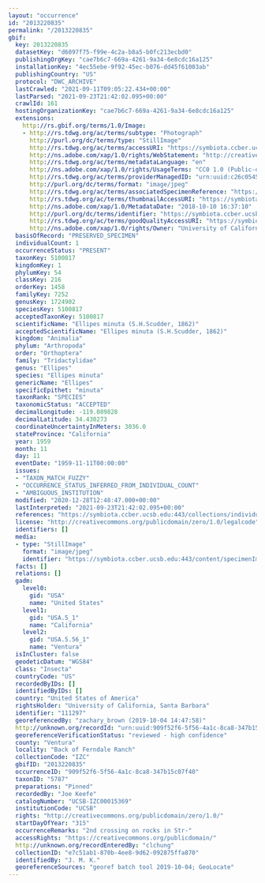 ```yaml
---
layout: "occurrence"
id: "2013220835"
permalink: "/2013220835"
gbif:
  key: 2013220835
  datasetKey: "d6097f75-f99e-4c2a-b8a5-b0fc213ecbd0"
  publishingOrgKey: "cae7b6c7-669a-4261-9a34-6e8cdc16a125"
  installationKey: "4ec55ebe-9f92-45ec-b076-dd45f61003ab"
  publishingCountry: "US"
  protocol: "DWC_ARCHIVE"
  lastCrawled: "2021-09-11T09:05:22.434+00:00"
  lastParsed: "2021-09-23T21:42:02.095+00:00"
  crawlId: 161
  hostingOrganizationKey: "cae7b6c7-669a-4261-9a34-6e8cdc16a125"
  extensions:
    http://rs.gbif.org/terms/1.0/Image:
    - http://rs.tdwg.org/ac/terms/subtype: "Photograph"
      http://purl.org/dc/terms/type: "StillImage"
      http://rs.tdwg.org/ac/terms/accessURI: "https://symbiota.ccber.ucsb.edu:443/content/specimenImages/UCSB_IZC/UCSB-IZC00015/UCSB-IZC00015369_lg.jpg"
      http://ns.adobe.com/xap/1.0/rights/WebStatement: "http://creativecommons.org/publicdomain/zero/1.0/"
      http://rs.tdwg.org/ac/terms/metadataLanguage: "en"
      http://ns.adobe.com/xap/1.0/rights/UsageTerms: "CC0 1.0 (Public-domain)"
      http://rs.tdwg.org/ac/terms/providerManagedID: "urn:uuid:c26c0545-a23b-44f1-92f6-535bed169139"
      http://purl.org/dc/terms/format: "image/jpeg"
      http://rs.tdwg.org/ac/terms/associatedSpecimenReference: "https://symbiota.ccber.ucsb.edu:443/collections/individual/index.php?occid=111297"
      http://rs.tdwg.org/ac/terms/thumbnailAccessURI: "https://symbiota.ccber.ucsb.edu:443/content/specimenImages/UCSB_IZC/UCSB-IZC00015/UCSB-IZC00015369_tn.jpg"
      http://ns.adobe.com/xap/1.0/MetadataDate: "2018-10-10 16:37:10"
      http://purl.org/dc/terms/identifier: "https://symbiota.ccber.ucsb.edu:443/content/specimenImages/UCSB_IZC/UCSB-IZC00015/UCSB-IZC00015369_lg.jpg"
      http://rs.tdwg.org/ac/terms/goodQualityAccessURI: "https://symbiota.ccber.ucsb.edu:443/content/specimenImages/UCSB_IZC/UCSB-IZC00015/UCSB-IZC00015369.jpg"
      http://ns.adobe.com/xap/1.0/rights/Owner: "University of California, Santa Barbara"
  basisOfRecord: "PRESERVED_SPECIMEN"
  individualCount: 1
  occurrenceStatus: "PRESENT"
  taxonKey: 5100817
  kingdomKey: 1
  phylumKey: 54
  classKey: 216
  orderKey: 1458
  familyKey: 7252
  genusKey: 1724902
  speciesKey: 5100817
  acceptedTaxonKey: 5100817
  scientificName: "Ellipes minuta (S.H.Scudder, 1862)"
  acceptedScientificName: "Ellipes minuta (S.H.Scudder, 1862)"
  kingdom: "Animalia"
  phylum: "Arthropoda"
  order: "Orthoptera"
  family: "Tridactylidae"
  genus: "Ellipes"
  species: "Ellipes minuta"
  genericName: "Ellipes"
  specificEpithet: "minuta"
  taxonRank: "SPECIES"
  taxonomicStatus: "ACCEPTED"
  decimalLongitude: -119.089828
  decimalLatitude: 34.430273
  coordinateUncertaintyInMeters: 3036.0
  stateProvince: "California"
  year: 1959
  month: 11
  day: 11
  eventDate: "1959-11-11T00:00:00"
  issues:
  - "TAXON_MATCH_FUZZY"
  - "OCCURRENCE_STATUS_INFERRED_FROM_INDIVIDUAL_COUNT"
  - "AMBIGUOUS_INSTITUTION"
  modified: "2020-12-28T12:48:47.000+00:00"
  lastInterpreted: "2021-09-23T21:42:02.095+00:00"
  references: "https://symbiota.ccber.ucsb.edu:443/collections/individual/index.php?occid=111297"
  license: "http://creativecommons.org/publicdomain/zero/1.0/legalcode"
  identifiers: []
  media:
  - type: "StillImage"
    format: "image/jpeg"
    identifier: "https://symbiota.ccber.ucsb.edu:443/content/specimenImages/UCSB_IZC/UCSB-IZC00015/UCSB-IZC00015369_lg.jpg"
  facts: []
  relations: []
  gadm:
    level0:
      gid: "USA"
      name: "United States"
    level1:
      gid: "USA.5_1"
      name: "California"
    level2:
      gid: "USA.5.56_1"
      name: "Ventura"
  isInCluster: false
  geodeticDatum: "WGS84"
  class: "Insecta"
  countryCode: "US"
  recordedByIDs: []
  identifiedByIDs: []
  country: "United States of America"
  rightsHolder: "University of California, Santa Barbara"
  identifier: "111297"
  georeferencedBy: "zachary_brown (2019-10-04 14:47:58)"
  http://unknown.org/recordId: "urn:uuid:909f52f6-5f56-4a1c-8ca8-347b15c07f40"
  georeferenceVerificationStatus: "reviewed - high confidence"
  county: "Ventura"
  locality: "Back of Ferndale Ranch"
  collectionCode: "IZC"
  gbifID: "2013220835"
  occurrenceID: "909f52f6-5f56-4a1c-8ca8-347b15c07f40"
  taxonID: "5787"
  preparations: "Pinned"
  recordedBy: "Joe Keefe"
  catalogNumber: "UCSB-IZC00015369"
  institutionCode: "UCSB"
  rights: "http://creativecommons.org/publicdomain/zero/1.0/"
  startDayOfYear: "315"
  occurrenceRemarks: "2nd crossing on rocks in Str-"
  accessRights: "https://creativecommons.org/publicdomain/"
  http://unknown.org/recordEnteredBy: "clchung"
  collectionID: "e7c51ab1-870b-4ee8-9d62-092875ffa870"
  identifiedBy: "J. M. K."
  georeferenceSources: "georef batch tool 2019-10-04; GeoLocate"
---
```

